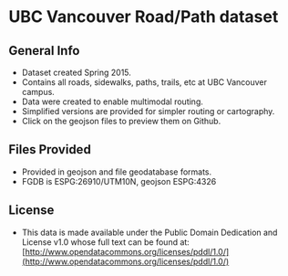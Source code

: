 UBC Vancouver Road/Path dataset
===============================

General Info
------------
* Dataset created Spring 2015.
* Contains all roads, sidewalks, paths, trails, etc at UBC Vancouver campus.
* Data were created to enable multimodal routing.
* Simplified versions are provided for simpler routing or cartography.
* Click on the geojson files to preview them on Github.

Files Provided
--------------
* Provided in geojson and file geodatabase formats.
* FGDB is ESPG:26910/UTM10N, geojson ESPG:4326

License
-------
* This data is made available under the Public Domain Dedication and License v1.0 whose full text can be found at: [http://www.opendatacommons.org/licenses/pddl/1.0/](http://www.opendatacommons.org/licenses/pddl/1.0/)



